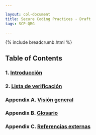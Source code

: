 ```yaml
---

layout: col-document
title: Secure Coding Practices - Draft
tags: SCP-QRG

---
```


{% include breadcrumb.html %}
## Table of Contents

### 1. [Introducción](01-introduction/05-introduction.markdown)

### 2. [Lista de verificación](02-checklist/05-checklist.markdown)

### Appendix A. [Visión general](03-appendices/03-overview.markdown)

### Appendix B. [Glosario](03-appendices/05-glossary.markdown)

### Appendix C. [Referencias externas](03-appendices/07-references.markdown)

